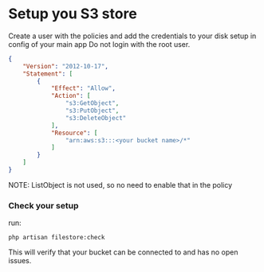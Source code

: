 # Setup you S3 store

Create a user with the policies and add the credentials to your disk setup in config of your main app
Do not login with the root user.

```json
{
    "Version": "2012-10-17",
    "Statement": [
        {
            "Effect": "Allow",
            "Action": [
                "s3:GetObject",
                "s3:PutObject",
                "s3:DeleteObject"
            ],
            "Resource": [
                "arn:aws:s3:::<your bucket name>/*"
            ]
        }
    ]
}
```
NOTE: ListObject is not used, so no need to enable that in the policy

### Check your setup
run:
```
php artisan filestore:check
```
This will verify that your bucket can be connected to and has no open issues.

